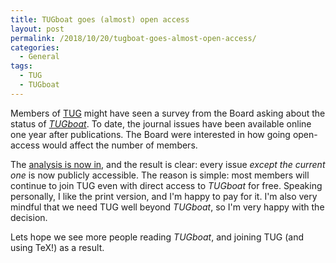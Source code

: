 ```yaml
---
title: TUGboat goes (almost) open access
layout: post
permalink: /2018/10/20/tugboat-goes-almost-open-access/
categories:
  - General
tags:
  - TUG
  - TUGboat
---
```

Members of [TUG](https://tug.org) might have seen a survey from the Board asking about the status of [_TUGboat_](https://tug.org/tugboat). To date, the journal issues have been available online one year after publications. The Board were interested in how going open-access would affect the number of members.

The [analysis is now in](https://tug.org/TUGboat/survey.html?fbclid=IwAR3wRbeE5YYJI0ZVLXTN_BgqaV7L_B2r659l2y0VV1g1p-VXMuCEqNdluB8), and the result is clear: every issue _except the current one_ is now publicly accessible. The reason is simple: most members will continue to join TUG even with direct access to _TUGboat_ for free. Speaking personally, I like the print version, and I'm happy to pay for it. I'm also very mindful that we need TUG well beyond _TUGboat_, so I'm very happy with the decision.

Lets hope we see more people reading _TUGboat_, and joining TUG (and using TeX!) as a result.
